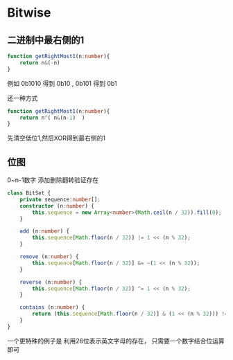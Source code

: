 # Bitwise

## 二进制中最右侧的1

```typescript
function getRightMost1(n:number){
    return n&(-n)
}
```

例如 0b1010 得到 0b10 , 0b101 得到 0b1

还一种方式

```typescript
function getRightMost1(n:number){
    return n^( n&(n-1)  )
}
```

先清空低位1,然后XOR得到最右侧的1

## 位图

0~n-1数字 添加删除翻转验证存在

```typescript
class BitSet {
    private sequence:number[];
    constructor (n:number) {
        this.sequence = new Array<number>(Math.ceil(n / 32)).fill(0);
    }

    add (n:number) {
        this.sequence[Math.floor(n / 32)] |= 1 << (n % 32);
    }

    remove (n:number) {
        this.sequence[Math.floor(n / 32)] &= ~(1 << (n % 32));
    }

    reverse (n:number) {
        this.sequence[Math.floor(n / 32)] ^= 1 << (n % 32);
    }

    contains (n:number) {
        return (this.sequence[Math.floor(n / 32)] & (1 << (n % 32))) !== 0;
    }
}
```

一个更特殊的例子是 利用26位表示英文字母的存在， 只需要一个数字结合位运算即可
